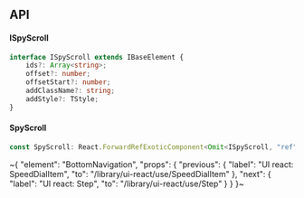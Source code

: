 

## API

#### ISpyScroll

```ts
interface ISpyScroll extends IBaseElement {
    ids?: Array<string>;
    offset?: number;
    offsetStart?: number;
    addClassName?: string;
    addStyle?: TStyle;
}
```

#### SpyScroll

```ts
const SpyScroll: React.ForwardRefExoticComponent<Omit<ISpyScroll, "ref"> & React.RefAttributes<unknown>>;
```


~{
  "element": "BottomNavigation",
  "props": {
    "previous": {
      "label": "UI react: SpeedDialItem",
      "to": "/library/ui-react/use/SpeedDialItem"
    },
    "next": {
      "label": "UI react: Step",
      "to": "/library/ui-react/use/Step"
    }
  }
}~
